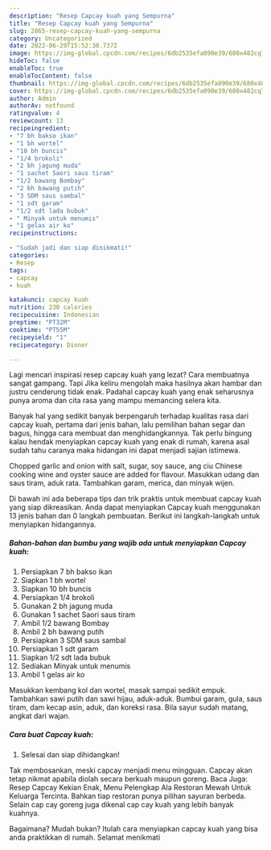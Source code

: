 ```yaml
---
description: "Resep Capcay kuah yang Sempurna"
title: "Resep Capcay kuah yang Sempurna"
slug: 2865-resep-capcay-kuah-yang-sempurna
category: Uncategorized
date: 2022-06-29T15:52:30.737Z
image: https://img-global.cpcdn.com/recipes/6db2535efa090e39/680x482cq70/capcay-kuah-foto-resep-utama.jpg
hideToc: false
enableToc: true
enableTocContent: false
thumbnail: https://img-global.cpcdn.com/recipes/6db2535efa090e39/680x482cq70/capcay-kuah-foto-resep-utama.jpg
cover: https://img-global.cpcdn.com/recipes/6db2535efa090e39/680x482cq70/capcay-kuah-foto-resep-utama.jpg
author: Admin
authorAv: notfound
ratingvalue: 4
reviewcount: 13
recipeingredient:
- "7 bh bakso ikan"
- "1 bh wortel"
- "10 bh buncis"
- "1/4 brokoli"
- "2 bh jagung muda"
- "1 sachet Saori saus tiram"
- "1/2 bawang Bombay"
- "2 bh bawang putih"
- "3 SDM saus sambal"
- "1 sdt garam"
- "1/2 sdt lada bubuk"
- " Minyak untuk menumis"
- "1 gelas air ko"
recipeinstructions:

- "Sudah jadi dan siap dinikmati!"
categories:
- Resep
tags:
- capcay
- kuah

katakunci: capcay kuah 
nutrition: 230 calories
recipecuisine: Indonesian
preptime: "PT32M"
cooktime: "PT55M"
recipeyield: "1"
recipecategory: Dinner

---
```



Lagi mencari inspirasi resep capcay kuah yang lezat? Cara membuatnya sangat gampang. Tapi Jika keliru mengolah maka hasilnya akan hambar dan justru cenderung tidak enak. Padahal capcay kuah yang enak seharusnya punya aroma dan cita rasa yang mampu memancing selera kita.


Banyak hal yang sedikit banyak berpengaruh terhadap kualitas rasa dari capcay kuah, pertama dari jenis bahan, lalu pemilihan bahan segar dan bagus, hingga cara membuat dan menghidangkannya. Tak perlu bingung kalau hendak menyiapkan capcay kuah yang enak di rumah, karena asal sudah tahu caranya maka hidangan ini dapat menjadi sajian istimewa.

Chopped garlic and onion with salt, sugar, soy sauce, ang ciu Chinese cooking wine and oyster sauce are added for flavour. Masukkan udang dan saus tiram, aduk rata. Tambahkan garam, merica, dan minyak wijen.


Di bawah ini ada beberapa tips dan trik praktis untuk membuat capcay kuah yang siap dikreasikan. Anda dapat menyiapkan Capcay kuah menggunakan 13 jenis bahan dan 0 langkah pembuatan. Berikut ini langkah-langkah untuk menyiapkan hidangannya.

<!--inarticleads1-->

##### Bahan-bahan dan bumbu yang wajib ada untuk menyiapkan Capcay kuah:

1. Persiapkan 7 bh bakso ikan
1. Siapkan 1 bh wortel
1. Siapkan 10 bh buncis
1. Persiapkan 1/4 brokoli
1. Gunakan 2 bh jagung muda
1. Gunakan 1 sachet Saori saus tiram
1. Ambil 1/2 bawang Bombay
1. Ambil 2 bh bawang putih
1. Persiapkan 3 SDM saus sambal
1. Persiapkan 1 sdt garam
1. Siapkan 1/2 sdt lada bubuk
1. Sediakan  Minyak untuk menumis
1. Ambil 1 gelas air ko


Masukkan kembang kol dan wortel, masak sampai sedikit empuk. Tambahkan sawi putih dan sawi hijau, aduk-aduk. Bumbui garam, gula, saus tiram, dam kecap asin, aduk, dan koreksi rasa. Bila sayur sudah matang, angkat dari wajan. 

<!--inarticleads2-->

##### Cara buat Capcay kuah:


1. Selesai dan siap dihidangkan!

Tak membosankan, meski capcay menjadi menu mingguan. Capcay akan tetap nikmat apabila diolah secara berkuah maupun goreng. Baca Juga: Resep Capcay Kekian Enak, Menu Pelengkap Ala Restoran Mewah Untuk Keluarga Tercinta. Bahkan tiap restoran punya pilihan sayuran berbeda. Selain cap cay goreng juga dikenal cap cay kuah yang lebih banyak kuahnya. 

Bagaimana? Mudah bukan? Itulah cara menyiapkan capcay kuah yang bisa anda praktikkan di rumah. Selamat menikmati
